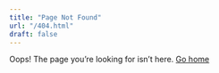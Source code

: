 ```yaml
---
title: "Page Not Found"
url: "/404.html"
draft: false
---
```

Oops! The page you’re looking for isn’t here. [Go home](/)
